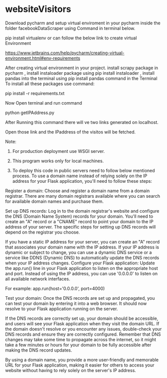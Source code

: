# websiteVisitors
Download pycharm and setup virtual enviroment in your pycharm inside the folder facebookDataScraper using Command in terminal below.

pip install virtualenv or can follow the below link to create virtual Environment

https://www.jetbrains.com/help/pycharm/creating-virtual-environment.html#env-requirements

After creating virtual environment in your project. install scrapy package in pycharm , install instaloader package using pip install instaloader , install pandas into the terminal using pip install pandas command in the Terminal To install all these packages use command:

pip install -r requirements.txt

Now Open terninal and run command 

python getIPAddress.py

After Running this command there will ve two links generated on localhost.

Open those link and the IPaddress of the visitos will be fetched.

Note:
1) For production deployment use WSGI server.

2) This program works only for local machines.

3) To deploy this code in public servers need to follow below mentioned process.
    To use a domain name instead of relying solely on the IP address for your Flask application, you'll need to follow these steps:

Register a domain: Choose and register a domain name from a domain registrar. There are many domain registrars available where you can search for available domain names and purchase them.

Set up DNS records: Log in to the domain registrar's website and configure the DNS (Domain Name System) records for your domain. You'll need to create an "A" record or a "CNAME" record to point your domain to the IP address of your server. The specific steps for setting up DNS records will depend on the registrar you choose.

If you have a static IP address for your server, you can create an "A" record that associates your domain name with the IP address.
If your IP address is dynamic or subject to change, you can use a dynamic DNS service or a service like DDNS (Dynamic DNS) to automatically update the DNS records when your IP address changes.
Configure your Flask application: Update the app.run() line in your Flask application to listen on the appropriate host and port. Instead of using the IP address, you can use '0.0.0.0' to listen on all available network interfaces. 

For example:
app.run(host='0.0.0.0', port=4000)

Test your domain: Once the DNS records are set up and propagated, you can test your domain by entering it into a web browser. It should now resolve to your Flask application running on the server.

If the DNS records are correctly set up, your domain should be accessible, and users will see your Flask application when they visit the domain URL.
If the domain doesn't resolve or you encounter any issues, double-check your DNS records and ensure they are correctly configured.
Remember that DNS changes may take some time to propagate across the internet, so it might take a few minutes or hours for your domain to be fully accessible after making the DNS record updates.

By using a domain name, you provide a more user-friendly and memorable URL for your Flask application, making it easier for others to access your website without having to rely solely on the server's IP address.
